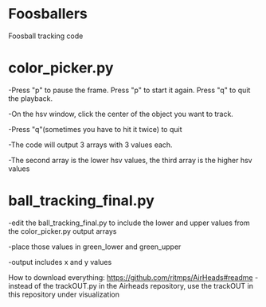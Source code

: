 # Foosballers
Foosball tracking code 

# color_picker.py
-Press "p" to pause the frame. Press "p" to start it again. Press "q" to quit the playback.

-On the hsv window, click the center of the object you want to track. 

-Press "q"(sometimes you have to hit it twice) to quit

-The code will output 3 arrays with 3 values each. 

-The second array is the lower hsv values, the third array is the higher hsv values

# ball_tracking_final.py
-edit the ball_tracking_final.py to include the lower and upper values from the color_picker.py output arrays

-place those values in green_lower and green_upper

-output includes x and y values


How to download everything: https://github.com/ritmps/AirHeads#readme
-instead of the trackOUT.py in the Airheads repository, use the trackOUT in this repository under visualization
